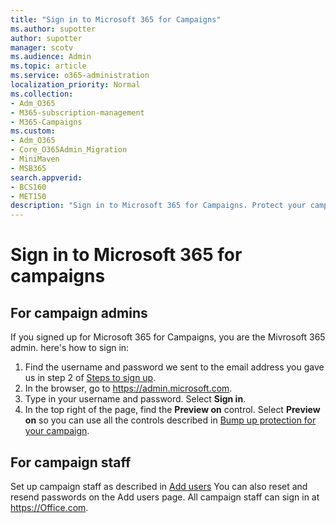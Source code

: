```yaml
---
title: "Sign in to Microsoft 365 for Campaigns"
ms.author: supotter
author: supotter
manager: scotv
ms.audience: Admin
ms.topic: article
ms.service: o365-administration
localization_priority: Normal
ms.collection: 
- Adm_O365
- M365-subscription-management 
- M365-Campaigns
ms.custom:
- Adm_O365
- Core_O365Admin_Migration
- MiniMaven
- MSB365
search.appverid:
- BCS160
- MET150
description: "Sign in to Microsoft 365 for Campaigns. Protect your campaign from cybersecurity threats to email, data, and communication."
---
```

# Sign in to Microsoft 365 for campaigns

## For campaign admins
If you signed up for Microsoft 365 for Campaigns, you are the Mivrosoft 365 admin. here's how to sign in: 
1. Find the username and password we sent to the email address you gave us in step 2 of [Steps to sign up](#steps-to-sign-up).
2. In the browser, go to https://admin.microsoft.com.
3. Type in your username and password. Select **Sign in**.
4. In the top right of the page, find the **Preview on** control. Select **Preview on** so you can use all the controls described in [Bump up protection for your campaign](m365-campaigns-security-overview.md).

## For campaign staff
Set up campaign staff as described in [Add users](../business/add-users-m365b.md?toc=/microsoft-365/campaigns/toc.json)
You can also reset and resend passwords on the Add users page.
All campaign staff can sign in at https://Office.com.


